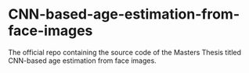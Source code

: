 # CNN-based-age-estimation-from-face-images


The official repo containing the source code of the Masters Thesis titled CNN-based age estimation from face images.
